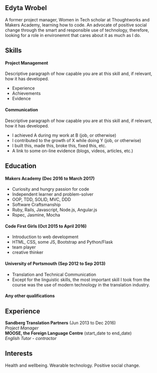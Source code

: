 ## Edyta Wrobel

A former project manager, Women in Tech scholar at Thoughtworks and Makers Academy, learning how to code. An advocate of positive social change through the smart and responsible use of technology, therefore, looking for a role in environemnt that cares about it as much as I do.

## Skills

#### Project Management

Descriptive paragraph of how capable you are at this skill and, if relevant, how it has developed.

- Experience
- Achievements
- Evidence

#### Communication

Descriptive paragraph of how capable you are at this skill and, if relevant, how it has developed.

- I achieved A during my work at B (job, or otherwise)
- I contributed to the growth of X while doing Y (job, or otherwise)
- I built this, made this, broke this, fixed this, etc.
- A link to some on-line evidence (blogs, videos, articles, etc.)

## Education

#### Makers Academy (Dec 2016 to March 2017)

- Curiosity and hungry passion for code
- Independent learner and problem-solver
- OOP, TDD, SOLID, MVC, DDD
- Software Craftsmanship
- Ruby, Rails, Javascript, Node.js, Angular.js
- Rspec, Jasmine, Mocha

#### Code First Girls (Oct 2015 to April 2016)

- Introduction to web development
- HTML, CSS, some JS, Bootstrap and Python/Flask
- team player
- creative thinker


#### University of Portsmouth (Sep 2012 to Sep 2013)

- Translation and Technical Communication
- Except for the linguistic skills, the most important skill I took from the course was the use of modern technology in the translation industry. 

#### Any other qualifications

## Experience

**Sandberg Translation Partners** (Jun 2013 to Dec 2016)    
*Project Manager*  
**MOOSE, the Foreign Language Centre** (start_date to end_date)   
*English Tutor - contractor*  

## Interests
Health and wellbeing.
Wearable technology.
Positive social change.

